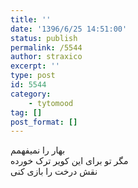 ```yaml
---
title: ''
date: '1396/6/25 14:51:00'
status: publish
permalink: /5544
author: straxico
excerpt: ''
type: post
id: 5544
category:
    - tytomood
tag: []
post_format: []
---
```

بهار را نمیفهمم  
مگر تو برای این کویر ترک خورده  
نقش درخت را بازی کنی